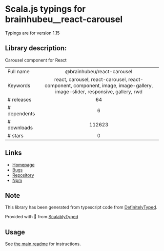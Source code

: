 
# Scala.js typings for brainhubeu__react-carousel

Typings are for version 1.15

## Library description:
Carousel component for React

|                    |                 |
| ------------------ | :-------------: |
| Full name          | @brainhubeu/react-carousel |
| Keywords           | react, carousel, react-carousel, react-component, component, image, image-gallery, image-slider, responsive, gallery, rwd |
| # releases         | 64 |
| # dependents       | 6 |
| # downloads        | 112623 |
| # stars            | 0 |

## Links
- [Homepage](https://github.com/brainhubeu/react-carousel#readme)
- [Bugs](https://github.com/brainhubeu/react-carousel/issues)
- [Repository](https://github.com/brainhubeu/react-carousel)
- [Npm](https://www.npmjs.com/package/%40brainhubeu%2Freact-carousel)
    


## Note
This library has been generated from typescript code from [DefinitelyTyped](https://definitelytyped.org).

Provided with :purple_heart: from [ScalablyTyped](https://github.com/oyvindberg/ScalablyTyped)

## Usage
See [the main readme](../../readme.md) for instructions.



